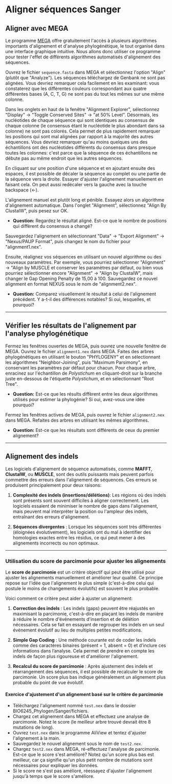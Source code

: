 # Aligner séquences Sanger

## Aligner avec MEGA

Le programme [MEGA](https://www.megasoftware.net/) offre gratuitement l'accès à plusieurs algorithmes 
importants d'alignement et d'analyse phylogénétique, le tout organisé dans une interface graphique intuitive. 
Nous allons donc utiliser ce programme pour tester l'effet de différents algorithmes automatisés d'alignement 
des séquences.

Ouvrez le fichier `sequence.fasta` dans MEGA et sélectionnez l'option "Align" (plutôt que "Analyze"). Les 
séquences téléchargez de Genbank ne sont pas alignées. Vous devriez remarquer cela facilement en les 
examinant: vous constaterez que les différentes couleurs correspondant aux quatre différentes bases (A, C, 
T, G) ne sont pas du tout les mêmes sur une même colonne.

Dans les onglets en haut de la fenêtre "Alignment Explorer", sélectionnez "Display" -> "Toggle Conserved 
Sites" -> "at 50% Level". Désormais, les nucléotides de chaque séquence qui sont identiques au consensus 
de chaque colonne (le consensus étant le nucléotide le plus abondant dans sa colonne) ne sont pas colorés. 
Cela permet de plus rapidement remarquer les positions qui sont mal alignées par rapport à la majorité des 
autres séquences. Vous devriez remarquer qu'au moins quelques uns des échantillons ont des nucléotides 
différents du consensus dans presque toutes les colonnes: c'est parce que la séquence de ces échantillons ne 
débute pas au même endroit que les autres séquences.

En cliquant sur une position d'une séquence et en ajoutant ensuite des espaces, il est possible de décaler 
la séquence au complet ou une partie de la séquence vers la droite. Essayer d'ajuster l'alignement 
manuellement en faisant cela. On peut aussi redécaler vers la gauche avec la touche backspace (<-).

L'alignement manuel est plutôt long et pénible. Essayez alors un algorithme d'alignement automatique. Dans 
l'onglet "Alignment", sélectionnez "Align By ClustalW", puis pesez sur OK. 

- **Question:** Regardez le résultat aligné. Est-ce que le nombre de positions qui diffèrent du consensus 
a changé?

Sauvegardez l'alignement en sélectionnant "Data" ->  "Export Alignment" -> "Nexus/PAUP Format", puis changez 
le nom du fichier pour "alignment1.nex".

Ensuite, réalignez vos séquences en utilisant un nouvel algorithme ou des nouveaux paramètres. Par exemple, 
vous pourriez sélectionner "Alignment" -> "Align by MUSCLE et conserver les paramètres par défaut, ou bien 
vous pourriez sélectionner encore "Alignment" -> "Align by ClustalW", mais changer le Gap Opening Penalty 
de 15,00 à 100. Sauvegardez ce nouvel alignment en format NEXUS sous le nom de "alignment2.nex". 

- **Question:** Comparez visuellement le résultat à celui de l'alignement précédent. Y a-t-il des différences 
notables? Si oui, lesquelles, et pourquoi?

---

## Vérifier les résultats de l'alignement par l'analyse phylogénétique

Fermez les fenêtres ouvertes de MEGA, puis ouvrez une nouvelle fenêtre de MEGA. Ouvrez le fichier 
`alignment1.nex` dans MEGA. Faites des arbres phylogénétiques en utilisant le bouton "PHYLOGENY" et en 
sélectionnant les algorithmes "Neighbor-Joining", puis "Maximum Parsimony", en conservant les paramètres 
par défaut pour chacun. Pour chaque arbre, enracinez sur l'échantillon de *Polystichum* en cliquant-droit 
sur la branche juste en-dessous de l'étiquette *Polystichum*, et en sélectionnant "Root Tree".

- **Question:** Est-ce que les résults diffèrent entre les deux algorithmes utilisés pour estimer la 
phylogénie? Si oui, avez-vous une idée pourquoi?

Fermez les fenêtres actives de MEGA, puis ouvrez le fichier `alignment2.nex` dans MEGA. Refaites des arbres 
en utilisant les mêmes algorithmes. 

- **Question:** Est-ce que les résultats sont différents de ceux du premier alignement?

---

## Alignement des indels

Les logiciels d'alignement de séquence automatisés, comme **MAFFT**, **ClustalW**, ou **MUSCLE**, 
sont des outils puissants mais peuvent parfois commettre des erreurs dans l'alignement de 
séquences. Ces erreurs se produisent principalement pour deux raisons:  

1. **Complexité des indels (insertions/délétions)**: Les régions où des indels sont présents sont 
souvent difficiles à aligner correctement. Les logiciels essaient de minimiser le nombre de gaps 
dans l'alignement, mais peuvent mal interpréter la position ou l'ampleur des indels, entraînant 
des erreurs d'alignement.
  
2. **Séquences divergentes** : Lorsque les séquences sont très différentes (éloignées 
évolutivement), les logiciels ont du mal à identifier des homologies exactes entre les résidus, ce 
qui peut mener à des alignements incorrects ou non optimaux.

---

### Utilisation du score de parcimonie pour ajuster les alignements

Le **score de parcimonie** est un critère objectif qui peut être utilisé pour ajuster les 
alignements manuellement et améliorer leur qualité. Ce principe repose sur l'idée que l'alignement 
le plus simple (c'est-à-dire celui qui postule le moins de changements évolutifs) est souvent le 
plus probable.

Voici comment ce critère peut aider à ajuster un alignement:  

1. **Correction des indels** : Les indels (gaps) peuvent être réajustés en maximisant la 
parcimonie, c'est-à-dire en plaçant les indels de manière à réduire le nombre d'événements 
d'insertion et de délétion nécessaires. Cela se fait en essayant de regrouper les indels en un 
seul événement évolutif au lieu de multiples petites modifications.

2. **Simple Gap Coding** : Une méthode courante est de coder les indels comme des caractères 
binaires (présent = 1, absent = 0) et d’inclure ces informations dans l’analyse. Cela permet de 
prendre en compte les indels de façon plus rigoureuse et d'améliorer l'alignement.

3. **Recalcul du score de parcimonie** : Après ajustement des indels et réarrangement des 
séquences, il est possible de recalculer le score de parcimonie. Un score plus bas indique 
généralement un alignement plus probable du point de vue évolutif.

#### Exercice d'ajustement d'un alignement basé sur le critère de parcimonie

- Téléchargez l'alignement nommé `test.nex` dans le dossier BIO6245_Phylogen/Sanger/fichiers.  
- Chargez cet alignement dans MEGA et effectuez une analyse de parcimonie. Notez le score (le 
meilleur arbre trouvé devrait être 8 mutations de long).
- Ouvrez `test.nex` dans le programme AliView et tentez d'ajuster l'alignement à la main.
- Sauvegardez le nouvel alignement sous le nom de `test2.nex`.
- Chargez `test2.nex` dans MEGA, ré-effectuez l'analyse de parcimonie. Est-ce que le score s'est 
amélioré? Notez qu'un score plus bas est meilleur, car ça signifie qu'un plus petit nombre de 
mutations sont nécessaires pour expliquer les données.
- Si le score ne s'est pas amélioré, réessayez d'ajuster l'alignement jusqu'à temps que le score 
s'améliore.
